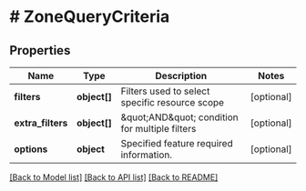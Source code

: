 # # ZoneQueryCriteria

## Properties

Name | Type | Description | Notes
------------ | ------------- | ------------- | -------------
**filters** | **object[]** | Filters used to select specific resource scope | [optional]
**extra_filters** | **object[]** | \&quot;AND\&quot; condition for multiple filters | [optional]
**options** | **object** | Specified feature required information. | [optional]

[[Back to Model list]](../../README.md#models) [[Back to API list]](../../README.md#endpoints) [[Back to README]](../../README.md)
